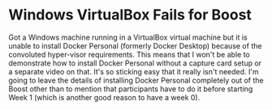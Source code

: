 # Windows VirtualBox Fails for Boost

Got a Windows machine running in a VirtualBox virtual machine but it is
unable to install Docker Personal (formerly Docker Desktop) because of
the convoluted hyper-visor requirements. This means that I won't be able
to demonstrate how to install Docker Personal without a capture card
setup or a separate video on that. It's so sticking easy that it really
isn't needed. I'm going to leave the details of installing Docker
Personal completely out of the Boost other than to mention that
participants have to do it before starting Week 1 (which is another good
reason to have a week 0).
